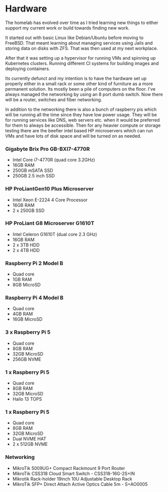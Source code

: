 # Hardware

The homelab has evolved over time as I tried learning new things to either support my current work or build towards finding new work.

It started out with basic Linux like Debian/Ubuntu before moving to FreeBSD. That meant learning about managing services using Jails and storing data on disks with ZFS. That was then used at my next workplace.

After that it was setting up a hypervisor for running VMs and spinning up Kubernetes clusters. Running different CI systems for building images and deploying containers.

Its currently defunct and my intention is to have the hardware set up properly either in a small rack or some other kind of furniture as a more permanent solution. Its mostly been a pile of computers on the floor. I've always managed the networking by using an 8 port dumb switch. Now there will be a router, switches and fiber networking.

In addition to the networking there is also a bunch of raspberry pis which will be running all the time since they have low power usage. They will be for running services like DNS, web servers etc. when it would be preferred for them to always be accessible. Then for any heavier compute or storage testing there are the beefier intel based HP microservers which can run VMs and have lots of disk space and will be turned on as needed.

### Gigabyte Brix Pro GB-BXI7-4770R

-   Intel Core i7-4770R (quad core 3.2GHz)
-   16GB RAM
-   250GB mSATA SSD
-   250GB 2.5 inch SSD

### HP ProLiantGen10 Plus Microserver

- Intel Xeon E-2224 4 Core Processor
- 16GB RAM
- 2 x 250GB SSD

### HP ProLiant G8 Microserver G1610T

-   Intel Celeron G1610T (dual core 2.3 GHz)
-   16GB RAM
-   2 x 3TB HDD
-   2 x 4TB HDD

### Raspberry Pi 2 Model B

- Quad core
- 1GB RAM
- 8GB MicroSD

### Raspberry Pi 4 Model B

- Quad core
- 4GB RAM
- 16GB MicroSD

### 3 x Raspberry Pi 5

- Quad core
- 8GB RAM
- 32GB MicroSD
- 256GB NVME

### 1 x Raspberry Pi 5

- Quad core
- 8GB RAM
- 32GB MicroSD
- Hailo 13 TOPS

### 1 x Raspberry Pi 5

- Quad core
- 8GB RAM
- 32GB MicroSD
- Dual NVME HAT
- 2 x 512GB NVME


### Networking

- MikroTik 5009UG+ Compact Rackmount 9 Port Router
- MikroTik CSS318 Cloud Smart Switch - CSS318-16G-2S+IN
- Mikrotik Rack-holder 19inch 10U Adjustable Desktop Rack
- MikroTik SFP+ Direct Attach Active Optics Cable 5m - S+AO0005
